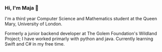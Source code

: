 ### Hi, I'm Maja 👋

I'm a third year Computer Science and Mathematics student at the Queen Mary, University of London. 

Formerly a junior backend developer at The Golem Foundation's Wildland Project; I have worked primarly with python and java.
Currently learning Swift and C# in my free time.


<!--
**mkostacinska/mkostacinska** is a ✨ _special_ ✨ repository because its `README.md` (this file) appears on your GitHub profile.

Here are some ideas to get you started:

- 🔭 I’m currently working on ...
- 🌱 I’m currently learning ...
- 👯 I’m looking to collaborate on ...
- 🤔 I’m looking for help with ...
- 💬 Ask me about ...
- 📫 How to reach me: ...
- 😄 Pronouns: ...
- ⚡ Fun fact: ...
-->
